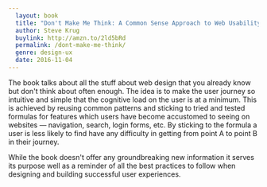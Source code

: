 ```yaml
---
  layout: book
  title: "Don't Make Me Think: A Common Sense Approach to Web Usability (Voices That Matter)"
  author: Steve Krug
  buylink: http://amzn.to/2ld5bRd
  permalink: /dont-make-me-think/
  genre: design-ux
  date: 2016-11-04
---
```


The book talks about all the stuff about web design that you already know but don't think about often enough. The idea is to make the user journey so intuitive and simple that the cognitive load on the user is at a minimum. This is achieved by reusing common patterns and sticking to tried and tested formulas for features which users have become accustomed to seeing on websites — navigation, search, login forms, etc. By sticking to the formula a user is less likely to find have any difficulty in getting from point A to point B in their journey.

While the book doesn't offer any groundbreaking new information it serves its purpose well as a reminder of all the best practices to follow when designing and building successful user experiences.
